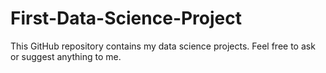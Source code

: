 # First-Data-Science-Project
This GitHub repository contains my data science projects. 
Feel free to ask or suggest anything to me.
